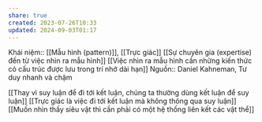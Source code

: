 ```yaml
---
share: true
created: 2023-07-26T10:33
updated: 2024-09-03T01:17
---
```

Khái niệm:: [[Mẫu hình (pattern)]], [[Trực giác]]
[[Sự chuyên gia (expertise) đến từ việc nhìn ra mẫu hình]]
[[Việc nhìn ra mẫu hình cần những kiến thức có cấu trúc được lưu trong trí nhớ dài hạn]] 
Nguồn:: Daniel Kahneman, Tư duy nhanh và chậm

[[Thay vì suy luận để đi tới kết luận, chúng ta thường dùng kết luận để suy luận]]
[[Trực giác là việc đi tới kết luận mà không thông qua suy luận]] 
[[Muốn nhìn thấy siêu vật thì cần phải có một hệ thống liên kết các vật thể]]